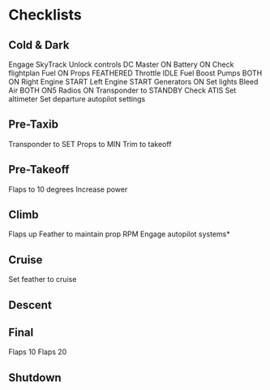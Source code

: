 # Checklists

## Cold & Dark

Engage SkyTrack
Unlock controls
DC Master ON
Battery ON
Check flightplan
Fuel ON
Props FEATHERED
Throttle IDLE
Fuel Boost Pumps BOTH ON
Right Engine START
Left Engine START
Generators ON
Set lights
Bleed Air BOTH ON5
Radios ON
Transponder to STANDBY
Check ATIS
Set altimeter
Set departure autopilot settings

## Pre-Taxib

Transponder to SET
Props to MIN
Trim to takeoff

## Pre-Takeoff

Flaps to 10 degrees
Increase power

## Climb

Flaps up
Feather to maintain prop RPM
Engage autopilot systems*

## Cruise

Set feather to cruise

## Descent

## Final

Flaps 10
Flaps 20

## Shutdown

